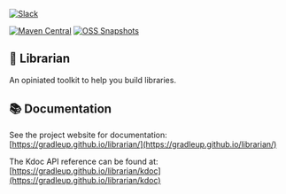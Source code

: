 [![Slack](https://img.shields.io/static/v1?label=gradle-community&message=gradleup&color=A97BFF&logo=slack&style=flat-square)](https://gradle-community.slack.com/archives/C07GJEMUZDH)

[![Maven Central](https://img.shields.io/maven-central/v/com.gradleup.librarian/librarian-gradle-plugin?style=flat-square)](https://central.sonatype.com/namespace/com.gradleup.librarian)
[![OSS Snapshots](https://img.shields.io/nexus/s/com.gradleup.librarian/librarian-gradle-plugin?server=https%3A%2F%2Foss.sonatype.org&label=oss-snapshots&style=flat-square)](https://oss.sonatype.org/content/repositories/snapshots/com/gradleup/librarian/)

</div>

## 🚀 Librarian

An opiniated toolkit to help you build libraries.

## 📚 Documentation

See the project website for documentation:<br/>
[https://gradleup.github.io/librarian/](https://gradleup.github.io/librarian/)

The Kdoc API reference can be found at:<br/>
[https://gradleup.github.io/librarian/kdoc](https://gradleup.github.io/librarian/kdoc)
